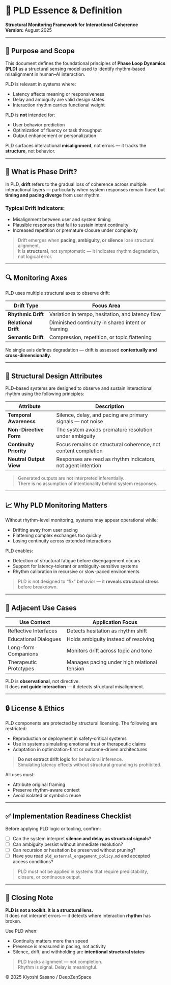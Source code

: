# 📖 PLD Essence & Definition  
**Structural Monitoring Framework for Interactional Coherence**  
**Version:** August 2025

---

## 🧭 Purpose and Scope

This document defines the foundational principles of **Phase Loop Dynamics (PLD)** as a structural sensing model used to identify rhythm-based misalignment in human–AI interaction.

PLD is relevant in systems where:

- Latency affects meaning or responsiveness  
- Delay and ambiguity are valid design states  
- Interaction rhythm carries functional weight  

PLD is **not** intended for:

- User behavior prediction  
- Optimization of fluency or task throughput  
- Output enhancement or personalization  

PLD surfaces interactional **misalignment**, not errors — it tracks the **structure**, not behavior.

---

## 📐 What is Phase Drift?

In PLD, **drift** refers to the gradual loss of coherence across multiple interactional layers — particularly when system responses remain fluent but **timing and pacing diverge** from user rhythm.

### Typical Drift Indicators:

- Misalignment between user and system timing  
- Plausible responses that fail to sustain intent continuity  
- Increased repetition or premature closure under complexity  

> Drift emerges when **pacing, ambiguity, or silence** lose structural alignment.  
> It is **structural**, not symptomatic — it indicates rhythm degradation, not logical error.

---

## 🔍 Monitoring Axes

PLD uses multiple structural axes to observe drift:

| Drift Type       | Focus Area                                          |
|------------------|-----------------------------------------------------|
| **Rhythmic Drift**   | Variation in tempo, hesitation, and latency flow   |
| **Relational Drift** | Diminished continuity in shared intent or framing  |
| **Semantic Drift**   | Compression, repetition, or topic flattening       |

No single axis defines degradation — drift is assessed **contextually and cross-dimensionally**.

---

## 🧠 Structural Design Attributes

PLD-based systems are designed to observe and sustain interactional rhythm using the following principles:

| Attribute             | Description                                                             |
|------------------------|-------------------------------------------------------------------------|
| **Temporal Awareness** | Silence, delay, and pacing are primary signals — not noise               |
| **Non-Directive Form** | The system avoids premature resolution under ambiguity                   |
| **Continuity Priority**| Focus remains on structural coherence, not content completion            |
| **Neutral Output View**| Responses are read as rhythm indicators, not agent intention             |

> Generated outputs are not interpreted inferentially.  
> There is no assumption of intentionality behind system responses.

---

## 📈 Why PLD Monitoring Matters

Without rhythm-level monitoring, systems may appear operational while:

- Drifting away from user pacing  
- Flattening complex exchanges too quickly  
- Losing continuity across extended interactions  

PLD enables:

- Detection of structural fatigue before disengagement occurs  
- Support for latency-tolerant or ambiguity-sensitive systems  
- Rhythm calibration in recursive or slow-paced environments  

> PLD is not designed to “fix” behavior — it **reveals structural stress** before breakdown.

---

## 🧪 Adjacent Use Cases

| Use Context           | Application Focus                                       |
|------------------------|---------------------------------------------------------|
| Reflective Interfaces  | Detects hesitation as rhythm shift                      |
| Educational Dialogues  | Holds ambiguity instead of resolving                    |
| Long-form Companions   | Monitors drift across topic and tone                    |
| Therapeutic Prototypes | Manages pacing under high relational tension            |

PLD is **observational**, not directive.  
It does **not guide interaction** — it detects structural misalignment.

---

## 🔒 License & Ethics

PLD components are protected by structural licensing. The following are restricted:

- Reproduction or deployment in safety-critical systems  
- Use in systems simulating emotional trust or therapeutic claims  
- Adaptation in optimization-first or outcome-driven architectures  

> **Do not extract drift logic** for behavioral inference.  
> Simulating latency effects without structural grounding is prohibited.

All uses must:

- Attribute original framing  
- Preserve rhythm-aware context  
- Avoid isolated or symbolic reuse

---

## ✅ Implementation Readiness Checklist

Before applying PLD logic or tooling, confirm:

- ☐ Can the system interpret **silence and delay as structural signals**?  
- ☐ Can ambiguity persist without immediate resolution?  
- ☐ Can recursion or hesitation be preserved without pruning?  
- ☐ Have you read `pld_external_engagement_policy.md` and accepted access conditions?  

> PLD must not be applied in systems that require predictability, closure, or continuous output.

---

## 🧭 Closing Note

**PLD is not a toolkit. It is a structural lens.**  
It does not interpret errors — it detects where interaction **rhythm** has broken.

Use PLD when:

- Continuity matters more than speed  
- Presence is measured in pacing, not activity  
- Silence, drift, and withholding are **intentional structural states**

> PLD tracks alignment — not completion.  
> Rhythm is signal. Delay is meaningful.

© 2025 Kiyoshi Sasano / DeepZenSpace
